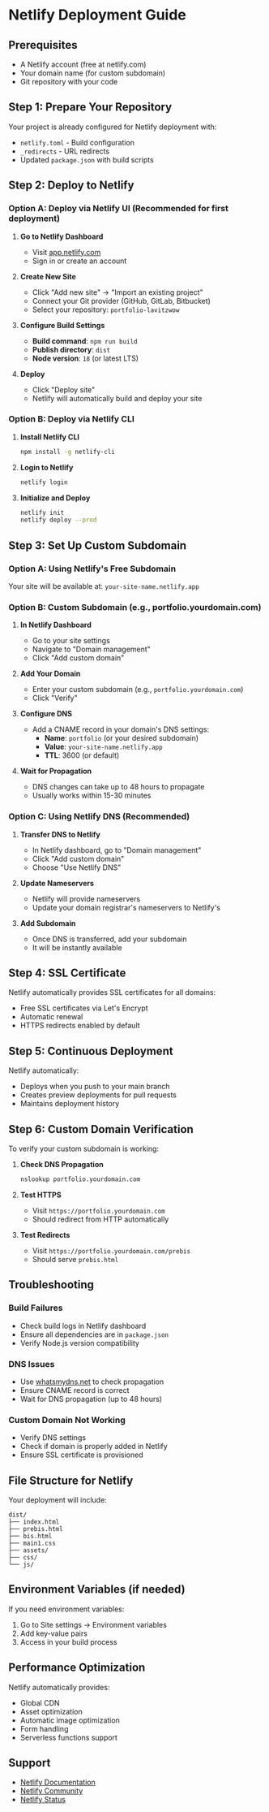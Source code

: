 # Netlify Deployment Guide

## Prerequisites
- A Netlify account (free at netlify.com)
- Your domain name (for custom subdomain)
- Git repository with your code

## Step 1: Prepare Your Repository

Your project is already configured for Netlify deployment with:
- `netlify.toml` - Build configuration
- `_redirects` - URL redirects
- Updated `package.json` with build scripts

## Step 2: Deploy to Netlify

### Option A: Deploy via Netlify UI (Recommended for first deployment)

1. **Go to Netlify Dashboard**
   - Visit [app.netlify.com](https://app.netlify.com)
   - Sign in or create an account

2. **Create New Site**
   - Click "Add new site" → "Import an existing project"
   - Connect your Git provider (GitHub, GitLab, Bitbucket)
   - Select your repository: `portfolio-lavitzwow`

3. **Configure Build Settings**
   - **Build command**: `npm run build`
   - **Publish directory**: `dist`
   - **Node version**: `18` (or latest LTS)

4. **Deploy**
   - Click "Deploy site"
   - Netlify will automatically build and deploy your site

### Option B: Deploy via Netlify CLI

1. **Install Netlify CLI**
   ```bash
   npm install -g netlify-cli
   ```

2. **Login to Netlify**
   ```bash
   netlify login
   ```

3. **Initialize and Deploy**
   ```bash
   netlify init
   netlify deploy --prod
   ```

## Step 3: Set Up Custom Subdomain

### Option A: Using Netlify's Free Subdomain
Your site will be available at: `your-site-name.netlify.app`

### Option B: Custom Subdomain (e.g., portfolio.yourdomain.com)

1. **In Netlify Dashboard**
   - Go to your site settings
   - Navigate to "Domain management"
   - Click "Add custom domain"

2. **Add Your Domain**
   - Enter your custom subdomain (e.g., `portfolio.yourdomain.com`)
   - Click "Verify"

3. **Configure DNS**
   - Add a CNAME record in your domain's DNS settings:
     - **Name**: `portfolio` (or your desired subdomain)
     - **Value**: `your-site-name.netlify.app`
     - **TTL**: 3600 (or default)

4. **Wait for Propagation**
   - DNS changes can take up to 48 hours to propagate
   - Usually works within 15-30 minutes

### Option C: Using Netlify DNS (Recommended)

1. **Transfer DNS to Netlify**
   - In Netlify dashboard, go to "Domain management"
   - Click "Add custom domain"
   - Choose "Use Netlify DNS"

2. **Update Nameservers**
   - Netlify will provide nameservers
   - Update your domain registrar's nameservers to Netlify's

3. **Add Subdomain**
   - Once DNS is transferred, add your subdomain
   - It will be instantly available

## Step 4: SSL Certificate

Netlify automatically provides SSL certificates for all domains:
- Free SSL certificates via Let's Encrypt
- Automatic renewal
- HTTPS redirects enabled by default

## Step 5: Continuous Deployment

Netlify automatically:
- Deploys when you push to your main branch
- Creates preview deployments for pull requests
- Maintains deployment history

## Step 6: Custom Domain Verification

To verify your custom subdomain is working:

1. **Check DNS Propagation**
   ```bash
   nslookup portfolio.yourdomain.com
   ```

2. **Test HTTPS**
   - Visit `https://portfolio.yourdomain.com`
   - Should redirect from HTTP automatically

3. **Test Redirects**
   - Visit `https://portfolio.yourdomain.com/prebis`
   - Should serve `prebis.html`

## Troubleshooting

### Build Failures
- Check build logs in Netlify dashboard
- Ensure all dependencies are in `package.json`
- Verify Node.js version compatibility

### DNS Issues
- Use [whatsmydns.net](https://whatsmydns.net) to check propagation
- Ensure CNAME record is correct
- Wait for DNS propagation (up to 48 hours)

### Custom Domain Not Working
- Verify DNS settings
- Check if domain is properly added in Netlify
- Ensure SSL certificate is provisioned

## File Structure for Netlify

Your deployment will include:
```
dist/
├── index.html
├── prebis.html
├── bis.html
├── main1.css
├── assets/
├── css/
└── js/
```

## Environment Variables (if needed)

If you need environment variables:
1. Go to Site settings → Environment variables
2. Add key-value pairs
3. Access in your build process

## Performance Optimization

Netlify automatically provides:
- Global CDN
- Asset optimization
- Automatic image optimization
- Form handling
- Serverless functions support

## Support

- [Netlify Documentation](https://docs.netlify.com/)
- [Netlify Community](https://community.netlify.com/)
- [Netlify Status](https://status.netlify.com/)
